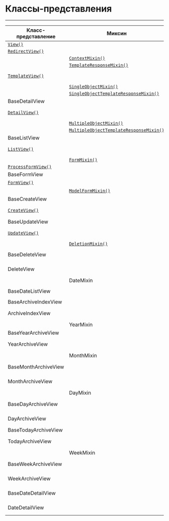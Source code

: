 # Классы-представления
---

|Класс-представление|Миксин|Родители|
|---|---|---|
|[`View()`](классы-представления-описание/base.md#класс%20`View()`)|||
|[`RedirectView()`](классы-представления-описание/base.md#класс%20`RedirectView()`)||[`View()`](классы-представления-описание/base.md#класс%20`View()`)|
||[`ContextMixin()`](классы-представления-описание/base.md#Примесь%20`ContextMixin()`)||
||[`TemplateResponseMixin()`](классы-представления-описание/base.md#Примесь%20`TemplateResponseMixin()`)||
|[`TemplateView()`](классы-представления-описание/base.md#класс%20`TemplateView()`)||[`TemplateResponseMixin()`](классы-представления-описание/base.md#Примесь%20`TemplateResponseMixin()`), [`ContextMixin()`](классы-представления-описание/base.md#Примесь%20`ContextMixin()`), [`View()`](классы-представления-описание/base.md#класс%20`View()`)|
||[`SingleObjectMixin()`](классы-представления-описание/detail.md#примесь%20`SingleObjectMixin()`)|[`ContextMixin()`](классы-представления-описание/base.md#Примесь%20`ContextMixin()`)|
||[`SingleObjectTemplateResponseMixin()`](классы-представления-описание/detail.md#примесь%20`SingleObjectTemplateResponseMixin()`)|[`TemplateResponseMixin()`](классы-представления-описание/base.md#Примесь%20`TemplateResponseMixin()`)|
|BaseDetailView||[`SingleObjectMixin()`](классы-представления-описание/detail.md#примесь%20`SingleObjectMixin()`), [`View()`](классы-представления-описание/base.md#класс%20`View()`)|
|[`DetailView()`](классы-представления-описание/detail.md#класс%20`DetailView()`)||[`SingleObjectTemplateResponseMixin()`](классы-представления-описание/detail.md#примесь%20`SingleObjectTemplateResponseMixin()`), BaseDetailView|
||[`MultipleObjectMixin()`](классы-представления-описание/list.md#примесь%20`MultipleObjectMixin()`)|[`ContextMixin()`](классы-представления-описание/base.md#Примесь%20`ContextMixin()`)|
||[`MultipleObjectTemplateResponseMixin()`](классы-представления-описание/list.md#примесь%20`MultipleObjectTemplateResponseMixin()`)|[`TemplateResponseMixin()`](классы-представления-описание/base.md#Примесь%20`TemplateResponseMixin()`)|
|BaseListView||[`MultipleObjectMixin()`](классы-представления-описание/list.md#примесь%20`MultipleObjectMixin()`), [`View()`](классы-представления-описание/base.md#класс%20`View()`)|
|[`ListView()`](классы-представления-описание/list.md#класс%20`ListView()`)||[`MultipleObjectTemplateResponseMixin()`](классы-представления-описание/list.md#примесь%20`MultipleObjectTemplateResponseMixin()`), BaseListView|
||[`FormMixin()`](классы-представления-описание/edit.md#Примесь%20`FormMixin()`)|[`ContextMixin()`](классы-представления-описание/base.md#Примесь%20`ContextMixin()`)|
|[`ProcessFormView()`](классы-представления-описание/edit.md#класс%20`ProcessFormView()`)||[`View()`](классы-представления-описание/base.md#класс%20`View()`)|
|BaseFormView||[`FormMixin()`](классы-представления-описание/edit.md#Примесь%20`FormMixin()`), [`ProcessFormView()`](классы-представления-описание/edit.md#класс%20`ProcessFormView()`)|
|[`FormView()`](классы-представления-описание/edit.md#класс%20`FormView()`)||[`FormMixin()`](классы-представления-описание/edit.md#Примесь%20`FormMixin()`), BaseFormView|
||[`ModelFormMixin()`](классы-представления-описание/edit.md#Примесь%20`ModelFormMixin()`)|[`SingleObjectMixin()`](классы-представления-описание/detail.md#примесь%20`SingleObjectMixin()`), [`FormMixin()`](классы-представления-описание/edit.md#Примесь%20`FormMixin()`)|
|BaseCreateView||[`ModelFormMixin()`](классы-представления-описание/edit.md#Примесь%20`ModelFormMixin()`), [`ProcessFormView()`](классы-представления-описание/edit.md#класс%20`ProcessFormView()`)|
|[`CreateView()`](классы-представления-описание/edit.md#класс%20`CreateView()`)||[`SingleObjectTemplateResponseMixin()`](классы-представления-описание/detail.md#примесь%20`SingleObjectTemplateResponseMixin()`), BaseCreateView|
|BaseUpdateView||[`ModelFormMixin()`](классы-представления-описание/edit.md#Примесь%20`ModelFormMixin()`), [`ProcessFormView()`](классы-представления-описание/edit.md#класс%20`ProcessFormView()`)|
|[`UpdateView()`](классы-представления-описание/edit.md#класс%20`UpdateView()`)||[`SingleObjectTemplateResponseMixin()`](классы-представления-описание/detail.md#примесь%20`SingleObjectTemplateResponseMixin()`), BaseUpdateView|
||[`DeletionMixin()`](классы-представления-описание/edit.md#примесь%20`DeletionMixin()`)||
|BaseDeleteView||[`DeletionMixin()`](классы-представления-описание/edit.md#примесь%20`DeletionMixin()`), [`FormMixin()`](классы-представления-описание/edit.md#Примесь%20`FormMixin()`), BaseDetailView|
|DeleteView||[`SingleObjectTemplateResponseMixin()`](классы-представления-описание/detail.md#примесь%20`SingleObjectTemplateResponseMixin()`), BaseDeleteView|
||DateMixin||
|BaseDateListView||[`MultipleObjectMixin()`](классы-представления-описание/list.md#примесь%20`MultipleObjectMixin()`), DateMixin, [`View()`](классы-представления-описание/base.md#класс%20`View()`)|
|BaseArchiveIndexView||BaseDateListView|
|ArchiveIndexView||[`MultipleObjectTemplateResponseMixin()`](классы-представления-описание/list.md#примесь%20`MultipleObjectTemplateResponseMixin()`), BaseArchiveIndexView|
||YearMixin||
|BaseYearArchiveView||YearMixin, BaseDateListView|
|YearArchiveView||[`MultipleObjectTemplateResponseMixin()`](классы-представления-описание/list.md#примесь%20`MultipleObjectTemplateResponseMixin()`), BaseYearArchiveView|
||MonthMixin||
|BaseMonthArchiveView||YearMixin, MonthMixin, BaseDateListView|
|MonthArchiveView||[`MultipleObjectTemplateResponseMixin()`](классы-представления-описание/list.md#примесь%20`MultipleObjectTemplateResponseMixin()`), BaseMonthArchiveView|
||DayMixin||
|BaseDayArchiveView||YearMixin, MonthMixin, DayMixin, BaseDateListView|
|DayArchiveView||[`MultipleObjectTemplateResponseMixin()`](классы-представления-описание/list.md#примесь%20`MultipleObjectTemplateResponseMixin()`), BaseDayArchiveView|
|BaseTodayArchiveView||BaseDayArchiveView|
|TodayArchiveView||[`MultipleObjectTemplateResponseMixin()`](классы-представления-описание/list.md#примесь%20`MultipleObjectTemplateResponseMixin()`), BaseTodayArchiveView|
||WeekMixin||
|BaseWeekArchiveView||YearMixin, WeekMixin, BaseDateListView|
|WeekArchiveView||[`MultipleObjectTemplateResponseMixin()`](классы-представления-описание/list.md#примесь%20`MultipleObjectTemplateResponseMixin()`), BaseWeekArchiveView|
|BaseDateDetailView||YearMixin, MonthMixin, DayMixin, DateMixin, BaseDetailView|
|DateDetailView||[`SingleObjectTemplateResponseMixin()`](классы-представления-описание/detail.md#примесь%20`SingleObjectTemplateResponseMixin()`), BaseDateDetailView|





